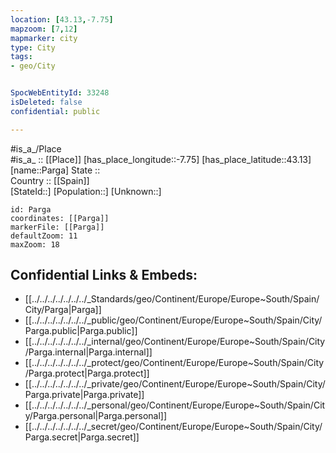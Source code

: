 ```yaml
---
location: [43.13,-7.75] 
mapzoom: [7,12] 
mapmarker: city 
type: City
tags:
- geo/City


SpocWebEntityId: 33248
isDeleted: false
confidential: public

---
```

#is_a_/Place  
#is_a_ :: [[Place]] 
[has_place_longitude::-7.75] 
[has_place_latitude::43.13] 
[name::Parga] 
State ::  
Country :: [[Spain]]  
[StateId::] 
[Population::] 
[Unknown::] 


```leaflet
id: Parga
coordinates: [[Parga]] 
markerFile: [[Parga]] 
defaultZoom: 11 
maxZoom: 18
```


## Confidential Links & Embeds: 
- [[../../../../../../../_Standards/geo/Continent/Europe/Europe~South/Spain/City/Parga|Parga]] 
- [[../../../../../../../_public/geo/Continent/Europe/Europe~South/Spain/City/Parga.public|Parga.public]] 
- [[../../../../../../../_internal/geo/Continent/Europe/Europe~South/Spain/City/Parga.internal|Parga.internal]] 
- [[../../../../../../../_protect/geo/Continent/Europe/Europe~South/Spain/City/Parga.protect|Parga.protect]] 
- [[../../../../../../../_private/geo/Continent/Europe/Europe~South/Spain/City/Parga.private|Parga.private]] 
- [[../../../../../../../_personal/geo/Continent/Europe/Europe~South/Spain/City/Parga.personal|Parga.personal]] 
- [[../../../../../../../_secret/geo/Continent/Europe/Europe~South/Spain/City/Parga.secret|Parga.secret]] 
